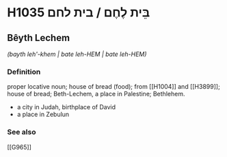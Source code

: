 # H1035 בֵּית לֶחֶם / בית לחם

## Bêyth Lechem

_(bayth leh'-khem | bate leh-HEM | bate leh-HEM)_

### Definition

proper locative noun; house of bread (food); from [[H1004]] and [[H3899]]; house of bread; Beth-Lechem, a place in Palestine; Bethlehem.

- a city in Judah, birthplace of David
- a place in Zebulun
### See also

[[G965]]

